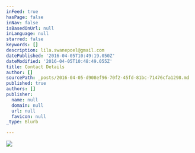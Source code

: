 ```yaml
---
inFeed: true
hasPage: false
inNav: false
isBasedOnUrl: null
inLanguage: null
starred: false
keywords: []
description: lila.swanepoel@gmail.com
datePublished: '2016-04-05T10:49:19.050Z'
dateModified: '2016-04-05T10:48:49.055Z'
title: Contact Details
author: []
sourcePath: _posts/2016-04-05-d908ef96-70f2-45fd-81bc-71476cfa1298.md
published: true
authors: []
publisher:
  name: null
  domain: null
  url: null
  favicon: null
_type: Blurb

---
```

![](https://the-grid-user-content.s3-us-west-2.amazonaws.com/d96c6b08-8885-4bf2-8575-11d0e7d4ce05.jpg)